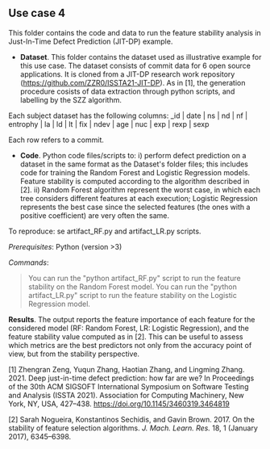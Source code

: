 ## Use case 4 

This folder contains the code and data to run the feature stability analysis in  Just-In-Time Defect Prediction (JIT-DP) example.

- **Dataset**. This folder contains the dataset used as illustrative example for this use case. The dataset consists of commit data for 6 open source applications. It is cloned from a JIT-DP research work repository (https://github.com/ZZR0/ISSTA21-JIT-DP). As in [1], the generation procedure cosists of data extraction through python scripts, and labelling by the SZZ algorithm.

Each subject dataset has the following columns: 
_id | date | ns | nd | nf | entrophy | la | ld | lt | fix | ndev | age | nuc | exp | rexp | sexp

Each row refers to a commit.   
 
- **Code**. Python code files/scripts to: i) perform defect prediction on a dataset in the same format as the Dataset's folder files; this includes code for training the Random Forest and Logistic Regression models. Feature stability is computed according to the algorithm described in [2]. ii) Random Forest algorithm represent the worst case, in which each tree considers different features at each execution; Logistic Regression represents the best case since the selected features (the ones with a positive coefficient) are very often the same.  

To reproduce:  se artifact_RF.py and artifact_LR.py scripts. 

*Prerequisites*: 
Python (version >3)

*Commands*: 
>  You can run the "python artifact_RF.py" script to run the feature stability on the Random Forest model.
>  You can run the "python artifact_LR.py" script to run the feature stability on the Logistic Regression model.

**Results**. The output reports the feature importance of each feature for the considered model (RF: Random Forest, LR: Logistic Regression), and the feature stability value computed as in [2]. This can be useful to assess which metrics are the best predictors not only from the accuracy point of view, but from the stability perspective. 


[1] Zhengran Zeng, Yuqun Zhang, Haotian Zhang, and Lingming Zhang. 2021. Deep just-in-time defect prediction: how far are we? In Proceedings of the 30th ACM SIGSOFT International Symposium on Software Testing and Analysis (ISSTA 2021). Association for Computing Machinery, New York, NY, USA, 427–438. https://doi.org/10.1145/3460319.3464819

[2] Sarah Nogueira, Konstantinos Sechidis, and Gavin Brown. 2017. On the stability of feature selection algorithms. <i>J. Mach. Learn. Res.</i> 18, 1 (January 2017), 6345–6398.
